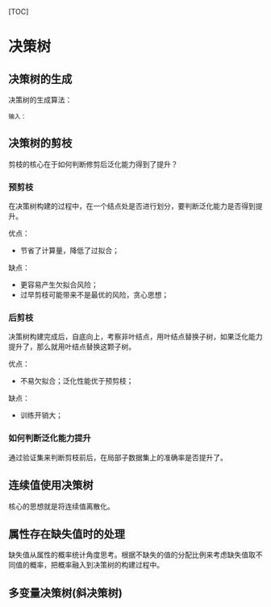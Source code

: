 [TOC]

# 决策树

## 决策树的生成

决策树的生成算法：

```text
输入：
```

## 决策树的剪枝

剪枝的核心在于如何判断修剪后泛化能力得到了提升？

### 预剪枝

在决策树构建的过程中，在一个结点处是否进行划分，要判断泛化能力是否得到提升。

优点：

- 节省了计算量，降低了过拟合；

缺点：

- 更容易产生欠拟合风险；
- 过早剪枝可能带来不是最优的风险，贪心思想；

### 后剪枝

决策树构建完成后，自底向上，考察非叶结点，用叶结点替换子树，如果泛化能力提升了，那么就用叶结点替换这颗子树。

优点：

- 不易欠拟合；泛化性能优于预剪枝；

缺点：

- 训练开销大；

### 如何判断泛化能力提升

通过验证集来判断剪枝前后，在局部子数据集上的准确率是否提升了。

## 连续值使用决策树

核心的思想就是将连续值离散化。

## 属性存在缺失值时的处理

缺失值从属性的概率统计角度思考。根据不缺失的值的分配比例来考虑缺失值取不同值的概率，把概率融入到决策树的构建过程中。

## 多变量决策树(斜决策树)
